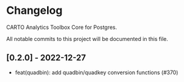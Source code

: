 # Changelog

CARTO Analytics Toolbox Core for Postgres.

All notable commits to this project will be documented in this file.

## [0.2.0] - 2022-12-27

- feat(quadbin): add quadbin/quadkey conversion functions (#370)
